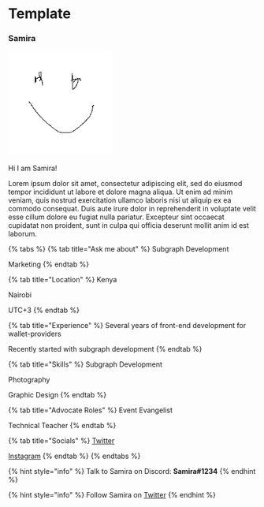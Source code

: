 # Template

### Samira

![](../.gitbook/assets/aaa.bmp)

Hi I am Samira!

Lorem ipsum dolor sit amet, consectetur adipiscing elit, sed do eiusmod tempor incididunt ut labore et dolore magna aliqua. Ut enim ad minim veniam, quis nostrud exercitation ullamco laboris nisi ut aliquip ex ea commodo consequat. Duis aute irure dolor in reprehenderit in voluptate velit esse cillum dolore eu fugiat nulla pariatur. Excepteur sint occaecat cupidatat non proident, sunt in culpa qui officia deserunt mollit anim id est laborum.

{% tabs %}
{% tab title="Ask me about" %}
Subgraph Development

Marketing
{% endtab %}

{% tab title="Location" %}
Kenya

Nairobi

UTC+3
{% endtab %}

{% tab title="Experience" %}
Several years of front-end development for wallet-providers

Recently started with subgraph development
{% endtab %}

{% tab title="Skills" %}
Subgraph Development

Photography

Graphic Design
{% endtab %}

{% tab title="Advocate Roles" %}
Event Evangelist

Technical Teacher
{% endtab %}

{% tab title="Socials" %}
[Twitter](https://twitter.com/GraphAdvocates)

[Instagram](https://www.instagram.com/explore/tags/graphadvocates/)
{% endtab %}
{% endtabs %}

{% hint style="info" %}
Talk to Samira on Discord: **Samira#1234**
{% endhint %}

{% hint style="info" %}
Follow Samira on [Twitter](https://twitter.com/GraphAdvocates)
{% endhint %}



